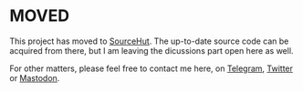# MOVED
This project has moved to [SourceHut](https://git.sr.ht/~hxii/boku).
The up-to-date source code can be acquired from there, but I am leaving the dicussions part open here as well.

For other matters, please feel free to contact me here, on [Telegram](https://t.me/mrpaul), [Twitter](https://twitter.com/paulglushak) or [Mastodon](http://merveilles.town/@hxii).

